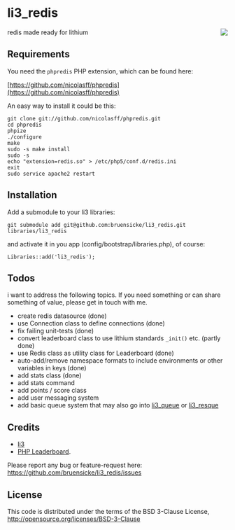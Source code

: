 # li3_redis

<img src="https://travis-ci.org/bruensicke/li3_redis.png?branch=master" align="right" />
redis made ready for lithium

## Requirements

You need the `phpredis` PHP extension, which can be found here:

[https://github.com/nicolasff/phpredis](https://github.com/nicolasff/phpredis)

An easy way to install it could be this:

	git clone git://github.com/nicolasff/phpredis.git
	cd phpredis
	phpize
	./configure
	make
	sudo -s make install
	sudo -s
	echo "extension=redis.so" > /etc/php5/conf.d/redis.ini
	exit
	sudo service apache2 restart

## Installation

Add a submodule to your li3 libraries:

	git submodule add git@github.com:bruensicke/li3_redis.git libraries/li3_redis

and activate it in you app (config/bootstrap/libraries.php), of course:

	Libraries::add('li3_redis');

## Todos

i want to address the following topics. If you need something or can share something of value, please get in touch with me.

- create redis datasource (done)
- use Connection class to define connections (done)
- fix failing unit-tests (done)
- convert leaderboard class to use lithium standards `_init()` etc. (partly done)
- use Redis class as utility class for Leaderboard (done)
- auto-add/remove namespace formats to include environments or other variables in keys (done)
- add stats class (done)
- add stats command
- add points / score class
- add user messaging system
- add basic queue system
  that may also go into [li3_queue](https://github.com/bruensicke/li3_queue) or [li3_resque](https://github.com/bruensicke/li3_resque.git)

## Credits

* [li3](http://www.lithify.me)
* [PHP Leaderboard](https://github.com/agoragames/php-leaderboard).

Please report any bug or feature-request here: https://github.com/bruensicke/li3_redis/issues

## License

This code is distributed under the terms of the BSD 3-Clause License, http://opensource.org/licenses/BSD-3-Clause

